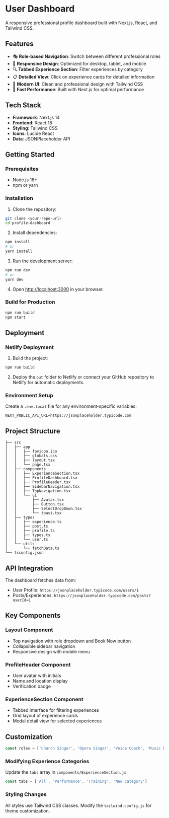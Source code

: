 # User Dashboard

A responsive professional profile dashboard built with Next.js, React, and Tailwind CSS.

## Features

- 🎭 **Role-based Navigation**: Switch between different professional roles
- 📱 **Responsive Design**: Optimized for desktop, tablet, and mobile
- 🔍 **Tabbed Experience Section**: Filter experiences by category
- 📋 **Detailed View**: Click on experience cards for detailed information
- 🎨 **Modern UI**: Clean and professional design with Tailwind CSS
- 🚀 **Fast Performance**: Built with Next.js for optimal performance

## Tech Stack

- **Framework**: Next.js 14
- **Frontend**: React 18
- **Styling**: Tailwind CSS
- **Icons**: Lucide React
- **Data**: JSONPlaceholder API

## Getting Started

### Prerequisites

- Node.js 18+ 
- npm or yarn

### Installation

1. Clone the repository:
```bash
git clone <your-repo-url>
cd profile-dashboard
```

2. Install dependencies:
```bash
npm install
# or
yarn install
```

3. Run the development server:
```bash
npm run dev
# or
yarn dev
```

4. Open [http://localhost:3000](http://localhost:3000) in your browser.

### Build for Production

```bash
npm run build
npm start
```

## Deployment

### Netlify Deployment

1. Build the project:
```bash
npm run build
```

2. Deploy the `out` folder to Netlify or connect your GitHub repository to Netlify for automatic deployments.

### Environment Setup

Create a `.env.local` file for any environment-specific variables:

```env
NEXT_PUBLIC_API_URL=https://jsonplaceholder.typicode.com
```

## Project Structure

```
├── src
│   ├── app
│   │   ├── favicon.ico
│   │   ├── globals.css
│   │   ├── layout.tsx
│   │   └── page.tsx
│   ├── components
│   │   ├── ExperienceSection.tsx
│   │   ├── ProfileDashboard.tsx
│   │   ├── ProfileHeader.tsx
│   │   ├── SidebarNavigation.tsx
│   │   ├── TopNavigation.tsx
│   │   └── ui
│   │       ├── Avatar.tsx
│   │       ├── Button.tsx
│   │       ├── SelectDropDown.tsx
│   │       └── toast.tsx
│   ├── types
│   │   ├── experience.ts
│   │   ├── post.ts
│   │   ├── profile.ts
│   │   ├── types.ts
│   │   └── user.ts
│   └── utils
│       └── fetchData.ts
└── tsconfig.json
```

## API Integration

The dashboard fetches data from:
- User Profile: `https://jsonplaceholder.typicode.com/users/1`
- Posts/Experiences: `https://jsonplaceholder.typicode.com/posts?userId=1`

## Key Components

### Layout Component
- Top navigation with role dropdown and Book Now button
- Collapsible sidebar navigation
- Responsive design with mobile menu

### ProfileHeader Component  
- User avatar with initials
- Name and location display
- Verification badge

### ExperienceSection Component
- Tabbed interface for filtering experiences
- Grid layout of experience cards
- Modal detail view for selected experiences

## Customization


```javascript
const roles = ['Church Singer', 'Opera Singer', 'Voice Coach', 'Music Director', 'New Role']
```

### Modifying Experience Categories
Update the `tabs` array in `components/ExperienceSection.js`:

```javascript
const tabs = ['All', 'Performance', 'Training', 'New Category']
```

### Styling Changes
All styles use Tailwind CSS classes. Modify the `tailwind.config.js` for theme customization.
